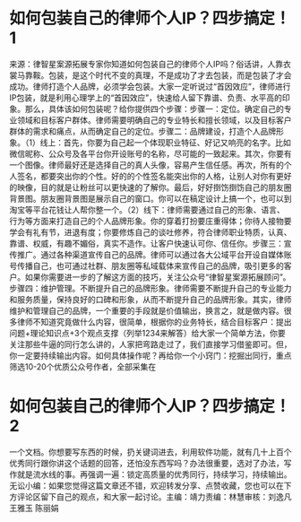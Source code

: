 # 如何包装自己的律师个人IP？四步搞定！1

来源：律智星案源拓展专家你知道如何包装自己的律师个人IP吗？俗话讲，人靠衣裳马靠鞍。包装，是这个时代不变的真理，不是成功了才去包装，而是包装了才会成功。律师打造个人品牌，必须学会包装。大家一定听说过“首因效应”，律师进行IP包装，就是利用心理学上的“首因效应”，快速给人留下靠谱、负责、水平高的印象。那么，具体该如何包装呢？给你提供四个步骤：步骤一：定位。确定自己的专业领域和目标客户群体。律师需要明确自己的专业特长和擅长领域，以及目标客户群体的需求和痛点，从而确定自己的定位。步骤二：品牌建设，打造个人品牌形象。（1）线上：首先，你要为自己起一个体现职业特征、好记又响亮的名字。比如微信昵称、公众号及各平台你开设账号的名称，尽可能的一致起来。其次，你要有一个图像。律师最好还是选择自己的真人头像，容易产生信任感。再次，所有的个人签名，都要突出你的个性。好的的个性签名能突出你的人格，让别人对你有更好的映像，目的就是让粉丝可以更快速的了解你。最后，好好捯饬捯饬自己的朋友圈背景图。朋友圈背景图是展示自己的窗口。你可以在稿定设计上搞一个，也可以到淘宝等平台花钱让人帮你整一个。（2）线下：律师需要通过自己的形象、语言、行为等方面来打造自己的个人品牌形象。你的穿着打扮要庄重得体；你待人接物要学会有礼有节，进退有度；你要修炼自己的谈吐修养，符合律师职业特质，认真、靠谱、权威，有趣不媚俗，真实不造作。让客户快速认可你、信任你。步骤三：宣传推广。通过各种渠道宣传自己的品牌。律师可以通过各大公域平台开设自媒体账号传播自己，也可通过社群、朋友圈等私域载体来宣传自己的品牌，吸引更多的客户。如果你需要进一步的了解这方面的技巧，关注公众号“律智星案源拓展顾问”。步骤四：维护管理。不断提升自己的品牌形象。律师需要不断提升自己的专业能力和服务质量，保持良好的口碑和形象，从而不断提升自己的品牌形象。其实，律师维护和管理自己的品牌，一个重要的手段就是价值输出，换言之，就是做内容。很多律师不知道究竟做什么内容，很简单，根据你的业务特长，结合目标客户：提出问题+理论知识点+3个观点支撑（列举1234来解答）给大家一个简单方法，你要关注那些牛逼的同行怎么讲的，人家把弯路走过了，我们直接学习借鉴即可。但，你一定要持续输出内容。如何具体操作呢？再给你一个小窍门：挖掘出同行，重点筛选10-20个优质公众号作者，全部采集在

# 如何包装自己的律师个人IP？四步搞定！2

一个文档。你想要写东西的时候，扔关键词进去，利用软件功能，就有几十上百个优秀同行跟你讲这个话题的回答，还怕没东西写吗？办法很重要，选对了办法，写作就是流水线的事。再强调一遍：锁定高质量的优秀同行，持续学习，持续输出。无讼小编：如果您觉得这篇文章还不错，欢迎转发分享、点赞收藏，您也可以在下方评论区留下自己的观点，和大家一起讨论。主编：靖力责编：林慧审核：刘逸凡 王雅玉 陈丽娟

